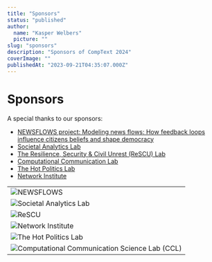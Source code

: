 ```yaml
---
title: "Sponsors"
status: "published"
author:
  name: "Kasper Welbers"
  picture: ""
slug: "sponsors"
description: "Sponsors of CompText 2024"
coverImage: ""
publishedAt: "2023-09-21T04:35:07.000Z"
---
```


# Sponsors

A special thanks to our sponsors:

- [NEWSFLOWS project: Modeling news flows: How feedback loops influence citizens beliefs and shape democracy](https://newsflows.eu/project-description/)
- [Societal Analytics Lab](https://www.societal-analytics.nl/)
- [The Resilience, Security & Civil Unrest (ReSCU) Lab](https://vu.nl/en/about-vu/research-institutes/institute-for-societal-resilience-isr/departments/rescu)
- [Computational Communication Lab](https://compcommlab.univie.ac.at/)
- [The Hot Politics Lab](https://www.hotpolitics.eu/)
- [Network Institute](https://networkinstitute.org/)

|                                                                                                                    |
| ------------------------------------------------------------------------------------------------------------------ |
| ![NEWSFLOWS](https://newsflows.eu/wp-content/uploads/2021/03/newsflowslogo-300x166.png)                            |
| ![Societal Analytics Lab](https://www.societal-analytics.nl/images/logo_small.svg)                                 |
| ![ReSCU](/images/ReSCU.png)                                                                                        |
| ![Network Institute](https://networkinstitute.org/wp-content/themes/twentyeleven-child/img/logo_clean_sm3.png)     |
| ![The Hot Politics Lab](https://www.hotpolitics.eu/wp-content/uploads/2018/08/logo-1.png)                          |
| ![Computational Communication Science Lab (CCL)](https://compcommlab.univie.ac.at/fileadmin/_processed_/csm_CCL_logo_transparent_backgroud_2ca944e2f2.png) |
